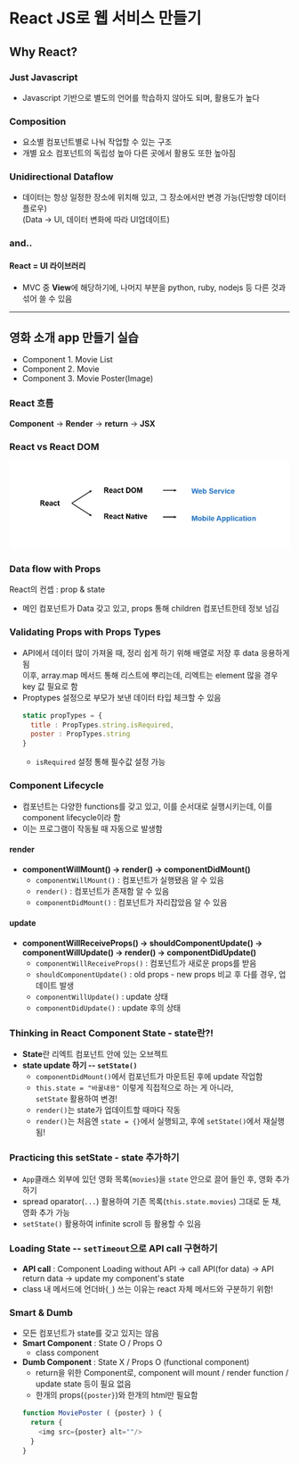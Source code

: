 # React JS로 웹 서비스 만들기

## Why React?

### **Just Javascript**
- Javascript 기반으로 별도의 언어를 학습하지 않아도 되며, 활용도가 높다

### **Composition**
  - 요소별 컴포넌트별로 나눠 작업할 수 있는 구조
  - 개별 요소 컴포넌트의 독립성 높아 다른 곳에서 활용도 또한 높아짐
### **Unidirectional Dataflow**
  - 데이터는 항상 일정한 장소에 위치해 있고, 그 장소에서만 변경 가능(단방향 데이터플로우)  
    (Data -> UI, 데이터 변화에 따라 UI업데이트)


### **and..**
#### **React = UI 라이브러리**    
- MVC 중 **View**에 해당하기에, 나머지 부분을 python, ruby, nodejs 등 다른 것과 섞어 쓸 수 있음


- - - 

## 영화 소개 app 만들기 실습

- Component 1. Movie List 
- Component 2. Movie 
- Component 3. Movie Poster(Image)


### React 흐름 
**Component** -> **Render** -> **return** -> **JSX**

### React vs React DOM
![react](react_reactDOM.jpg)

### Data flow with Props
React의 컨셉 : prop & state
- 메인 컴포넌트가 Data 갖고 있고, props 통해 children 컴포넌트한테 정보 넘김

### Validating Props with Props Types
- API에서 데이터 많이 가져올 때, 정리 쉽게 하기 위해 배열로 저장 후 data 응용하게 됨  
  이후, array.map 메서드 통해 리스트에 뿌리는데, 리엑트는 element 많을 경우 key 값 필요로 함
- Proptypes 설정으로 부모가 보낸 데이터 타입 체크할 수 있음
  ```js
  static propTypes = {
    title : PropTypes.string.isRequired,
    poster : PropTypes.string
  }
  ```
  - `isRequired` 설정 통해 필수값 설정 가능

### Component Lifecycle
- 컴포넌트는 다양한 functions를 갖고 있고, 이를 순서대로 실행시키는데, 이를 component lifecycle이라 함
- 이는 프로그램이 작동될 때 자동으로 발생함

#### render
- **componentWillMount() -> render() -> componentDidMount()**
  - `componentWillMount()` : 컴포넌트가 실행됐음 알 수 있음
  - `render()` : 컴포넌트가 존재함 알 수 있음
  - `componentDidMount()` : 컴포넌트가 자리잡았음 알 수 있음
#### update
- **componentWillReceiveProps() -> shouldComponentUpdate() -> componentWillUpdate() -> render() -> componentDidUpdate()**
  - `componentWillReceiveProps()` : 컴포넌트가 새로운 props를 받음
  - `shouldComponentUpdate()` : old props - new props 비교 후 다를 경우, 업데이트 발생
  - `componentWillUpdate()` : update 상태
  - `componentDidUpdate()` : update 후의 상태

### Thinking in React Component State - state란?!
- **State**란 리엑트 컴포넌트 안에 있는 오브젝트
- **state update 하기 -- `setState()`**
  - `componentDidMount()`에서 컴포넌트가 마운트된 후에 update 작업함
  - `this.state = "바꿀내용"` 이렇게 직접적으로 하는 게 아니라,   
    `setState` 활용하여 변경!
  - `render()`는 state가 업데이트할 때마다 작동
  - `render()`는 처음엔 `state = {}`에서 실행되고, 후에 `setState()`에서 재실행됨!

### Practicing this setState - state 추가하기
-  `App`클래스 외부에 있던 영화 목록(`movies`)을 `state` 안으로 끌어 들인 후, 영화 추가하기
- spread oparator(`...`) 활용하여 기존 목록(`this.state.movies`) 그대로 둔 채, 영화 추가 가능
- `setState()` 활용하여 infinite scroll 등 활용할 수 있음

### Loading State -- `setTimeout`으로 API call 구현하기
- **API call** : Component Loading without API -> call API(for data) -> API return data -> update my component's state 
- class 내 메서드에 언더바(`_`) 쓰는 이유는 react 자체 메서드와 구분하기 위함!

### Smart & Dumb
- 모든 컴포넌트가 state를 갖고 있지는 않음
- **Smart Component** : State O / Props O
  - class component
- **Dumb Component** : State X / Props O  (functional component)
  - return을 위한 Component로, component will mount / render function / update state 등이 필요 없음
  - 한개의 props(`{poster}`)와 한개의 html만 필요함
  ```js
  function MoviePoster ( {poster} ) {
    return {
      <img src={poster} alt=""/>
    }
  }
  ```


